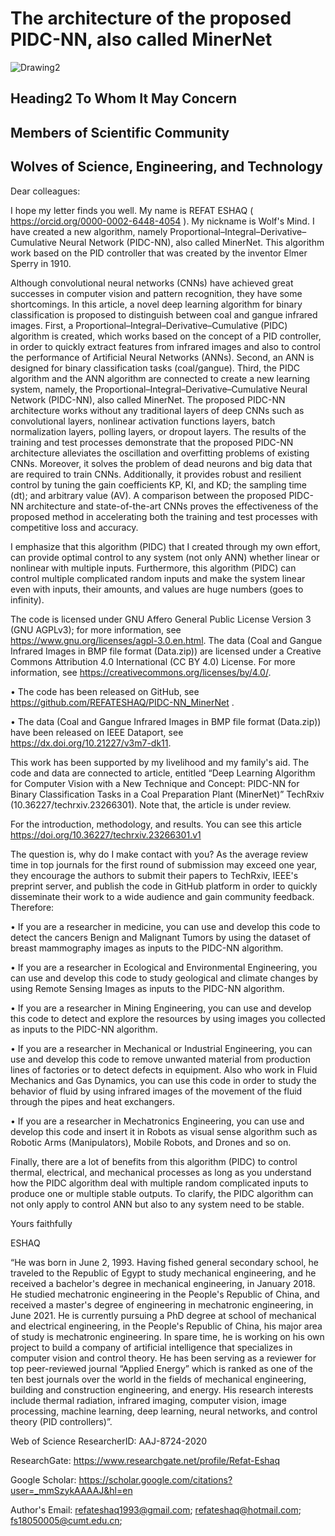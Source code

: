 # **The architecture of the proposed PIDC-NN, also called **MinerNet****
![Drawing2](https://github.com/REFATESHAQ/PIDC-NN_MinerNet/assets/48349737/786c9f34-4955-4941-b4be-ec307a2fd08e)
          
  ## Heading2 To Whom It May Concern          

  ## Members of Scientific Community

 ## Wolves of  Science, Engineering, and Technology

Dear colleagues:

 I hope my letter finds you well. My name is REFAT ESHAQ ( https://orcid.org/0000-0002-6448-4054 ). My nickname is Wolf's Mind. I have created a new algorithm, namely Proportional–Integral–Derivative–Cumulative Neural Network (PIDC-NN), also called MinerNet. This algorithm work based on the PID controller that was created by the inventor Elmer Sperry in 1910. 
 
Although convolutional neural networks (CNNs) have achieved great successes in computer vision and pattern recognition, they have some shortcomings. In this article, a novel deep learning algorithm for binary classification is proposed to distinguish between coal and gangue infrared images. First, a Proportional–Integral–Derivative–Cumulative (PIDC) algorithm  is created, which works based on the concept of a PID controller, in order to quickly extract features from infrared images and also to control the performance of Artificial Neural Networks (ANNs). Second, an ANN is designed for binary classification tasks (coal/gangue). Third, the PIDC algorithm and the ANN algorithm are connected to create a new learning system, namely, the Proportional–Integral–Derivative–Cumulative Neural Network (PIDC-NN), also called MinerNet. The proposed PIDC-NN architecture works without any traditional layers of deep CNNs such as convolutional layers, nonlinear activation functions layers, batch normalization layers, polling layers, or dropout layers. The results of the training and test processes demonstrate that the proposed PIDC-NN architecture alleviates the oscillation and overfitting problems of existing CNNs. Moreover, it solves the problem of dead neurons and big data that are required to train CNNs. Additionally, it provides robust and resilient control by tuning the gain coefficients KP, KI, and KD; the sampling time (dt); and arbitrary value (AV). A comparison between the proposed PIDC-NN architecture and state-of-the-art CNNs proves the effectiveness of the proposed method in accelerating both the training and test processes with competitive loss and accuracy.

I emphasize that this algorithm (PIDC) that I created through my own effort, can provide optimal control to any system (not only ANN) whether linear or nonlinear with multiple inputs. Furthermore, this algorithm (PIDC) can control multiple complicated random inputs and make the system linear even with inputs, their amounts, and values are huge numbers (goes to infinity).    

The code is licensed under GNU Affero General Public License Version 3 (GNU AGPLv3); for more information, see https://www.gnu.org/licenses/agpl-3.0.en.html. The data (Coal and Gangue Infrared Images in BMP file format (Data.zip)) are licensed under a Creative Commons Attribution 4.0 International (CC BY 4.0) License. For more information, see https://creativecommons.org/licenses/by/4.0/. 

•	The code has been released on GitHub, see https://github.com/REFATESHAQ/PIDC-NN_MinerNet .

•	The data (Coal and Gangue Infrared Images in BMP file format (Data.zip)) have been released on IEEE Dataport, see https://dx.doi.org/10.21227/v3m7-dk11.

This work has been supported by my livelihood and my family's aid. The code and data are connected to article, entitled “Deep Learning Algorithm for Computer Vision with a New Technique and Concept: PIDC-NN for Binary Classification Tasks in a Coal Preparation Plant (MinerNet)” TechRxiv (10.36227/techrxiv.23266301). Note that, the article is under review. 

For the introduction, methodology, and results. You can see this article https://doi.org/10.36227/techrxiv.23266301.v1 

The question is, why do I make contact with you? 
As the average review time in top journals for the first round of submission may exceed one year, they encourage the authors to submit their papers to TechRxiv, IEEE's preprint server, and publish the code in GitHub platform in order to quickly disseminate their work to a wide audience and gain community feedback. Therefore: 

•	If you are a researcher in medicine, you can use and develop this code to detect the cancers Benign and Malignant Tumors by using the dataset of breast mammography images as inputs to the PIDC-NN algorithm.

•	If you are a researcher in Ecological and Environmental Engineering, you can use and develop this code to study geological and climate changes by using Remote Sensing Images as inputs to the PIDC-NN algorithm.

•	If you are a researcher in Mining Engineering,   you can use and develop this code to detect and explore the resources by using images you collected as inputs to the PIDC-NN algorithm.

•	If you are a researcher in Mechanical or Industrial Engineering, you can use and develop this code to remove unwanted material from production lines of factories or to detect defects in equipment. Also who work in Fluid Mechanics and Gas Dynamics, you can use this code in order to study the behavior of fluid by using infrared images of the movement of the fluid through the pipes and heat exchangers.

•	If you are a researcher in Mechatronics Engineering, you can use and develop this code and insert it in Robots as visual sense algorithm such as Robotic Arms (Manipulators), Mobile Robots, and Drones and so on. 

Finally, there are a lot of benefits from this algorithm (PIDC) to control thermal, electrical, and mechanical processes as long as you understand how the PIDC algorithm deal with multiple random complicated inputs to produce one or multiple stable outputs. To clarify, the PIDC algorithm can not only apply to control ANN but also to any system need to be stable.

Yours faithfully

ESHAQ

“He was born in June 2, 1993. Having fished general secondary school, he traveled to the Republic of Egypt to study mechanical engineering, and he received a bachelor's degree in mechanical engineering, in January 2018. He studied mechatronic engineering in the People's Republic of China, and received a master's degree of engineering in mechatronic engineering, in June 2021.  He is currently pursuing a PhD degree at school of mechanical and electrical engineering,  in the People's Republic of China, his major area of study is mechatronic engineering. In spare time, he is working on his own project to build a company of artificial intelligence that specializes in computer vision and control theory. He has been serving as a reviewer for top peer-reviewed journal “Applied Energy” which is ranked as one of the ten best journals over the world in the fields of mechanical engineering, building and construction engineering, and energy. His research interests include thermal radiation, infrared imaging, computer vision, image processing, machine learning, deep learning, neural networks, and control theory (PID controllers)”.

Web of Science ResearcherID: AAJ-8724-2020

ResearchGate: https://www.researchgate.net/profile/Refat-Eshaq

Google Scholar: https://scholar.google.com/citations?user=_mmSzykAAAAJ&hl=en

Author's Email: refateshaq1993@gmail.com;  refateshaq@hotmail.com;  fs18050005@cumt.edu.cn; 
